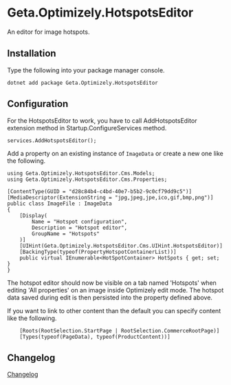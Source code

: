 # Geta.Optimizely.HotspotsEditor

An editor for image hotspots.

## Installation

Type the following into your package manager console.

```
dotnet add package Geta.Optimizely.HotspotsEditor
```

## Configuration

For the HotspotsEditor to work, you have to call AddHotspotsEditor extension method in Startup.ConfigureServices method.

```
services.AddHotspotsEditor();
```

Add a property on an existing instance of `ImageData` or create a new one like the following.

```
using Geta.Optimizely.HotspotsEditor.Cms.Models;
using Geta.Optimizely.HotspotsEditor.Cms.Properties;

[ContentType(GUID = "d28c84b4-c4bd-40e7-b5b2-9c0cf79dd9c5")]
[MediaDescriptor(ExtensionString = "jpg,jpeg,jpe,ico,gif,bmp,png")]
public class ImageFile : ImageData
{
    [Display(
        Name = "Hotspot configuration",
        Description = "Hotspot editor",
        GroupName = "Hotspots"
    )]
    [UIHint(Geta.Optimizely.HotspotsEditor.Cms.UIHint.HotspotsEditor)]
    [BackingType(typeof(PropertyHotspotContainerList))]
    public virtual IEnumerable<HotSpotContainer> HotSpots { get; set; }
}
```

The hotspot editor should now be visible on a tab named 'Hotspots' when editing 'All properties' on an image inside Optimizely edit mode.
The hotspot data saved during edit is then persisted into the property defined above.

If you want to link to other content than the default you can specify content like the following.

```
    [Roots(RootSelection.StartPage | RootSelection.CommerceRootPage)]
    [Types(typeof(PageData), typeof(ProductContent))]
```

## Changelog

[Changelog](CHANGELOG.md)
